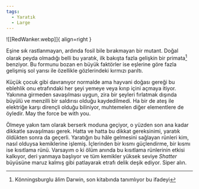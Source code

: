 ```yaml
---
tags:
  - Yaratık
  - Large
---  
```

![[RedWanker.webp]]{ align=right }  
  
Eşine sık rastlanmayan, ardında fosil bile bırakmayan bir mutant. Doğal olarak peyda olmadığı belli bu yaratık, ilk bakışta fazla gelişkin bir primata[^1] benziyor. Bu formunu bozan en büyük faktörler ise eşlerine göre fazla gelişmiş sol yarısı ile özellikle gözlerindeki kırmızı parıltı.  
  
Küçük çocuk gibi davranıyor normalde ama hayvani doğası gereği bu eblehlik onu etrafındaki her şeyi yemeye veya kırıp içini açmaya itiyor. Yakınına girmeden savaşılması uygun, zira bir şeyleri fırlatmak dışında büyülü ve menzilli bir saldırısı olduğu kaydedilmedi. Ha bir de ateş ile elektriğe karşı dirençli olduğu biliniyor, muhtemelen diğer elementlere de öyledir. May the force be with you.  
  
Ölmeye yakın tam olarak berserk moduna geçiyor, o yüzden son ana kadar dikkatle savaşılması gerek. Hatta ve hatta bu dikkat gereksinimi, yaratık öldükten sonra da geçerli. Yaratığın bu hâle gelmesini sağlayan rünleri kim, nasıl olduysa kemiklerine işlemiş. İçlerinden bir kısmı güçlendirme, bir kısmı ise kısıtlama rünü. Varsayım o ki ölüm anında bu kısıtlama rünlerinin etkisi kalkıyor, deri yanmaya başlıyor ve tüm kemikler yüksek seviye *Shatter* büyüsüne maruz kalmış gibi patlayarak etrafı delik deşik ediyor. Siper alın.  
  
[^1]: Könningsburglu âlim Darwin, son kitabında tanımlıyor bu ifadeyi